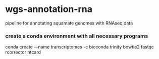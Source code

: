 # wgs-annotation-rna
pipeline for annotating squamate genomes with RNAseq data


### create a conda environment with all necessary programs
conda create --name transcriptomes -c bioconda trinity bowtie2 fastqc rcorrector ntcard

